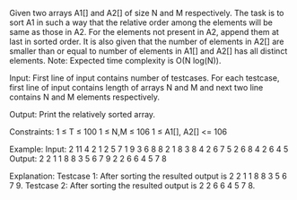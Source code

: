 Given two arrays A1[] and A2[] of size N and M respectively. The task is to sort A1 in such a way that the relative order among the elements will be same as those in A2. For the elements not present in A2, append them at last in sorted order. It is also given that the number of elements in A2[] are smaller than or equal to number of elements in A1[] and A2[] has all distinct elements.
Note: Expected time complexity is O(N log(N)).

Input:
First line of input contains number of testcases. For each testcase, first line of input contains length of arrays N and M and next two line contains N and M elements respectively.

Output:
Print the relatively sorted array.

Constraints:
1 ≤ T ≤ 100
1 ≤ N,M  ≤ 106
1 ≤ A1[], A2[] <= 106

Example:
Input:
2
11 4
2 1 2 5 7 1 9 3 6 8 8
2 1 8 3
8 4
2 6 7 5 2 6 8 4 
2 6 4 5
Output:
2 2 1 1 8 8 3 5 6 7 9
2 2 6 6 4 5 7 8

Explanation:
Testcase 1: After sorting the resulted output is 2 2 1 1 8 8 3 5 6 7 9.
Testcase 2: After sorting the resulted output is 2 2 6 6 4 5 7 8.



